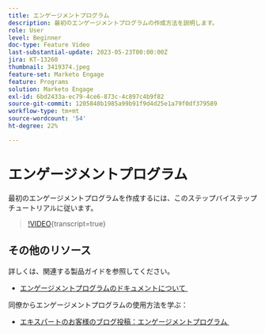 ```yaml
---
title: エンゲージメントプログラム
description: 最初のエンゲージメントプログラムの作成方法を説明します。
role: User
level: Beginner
doc-type: Feature Video
last-substantial-update: 2023-05-23T00:00:00Z
jira: KT-13260
thumbnail: 3419374.jpeg
feature-set: Marketo Engage
feature: Programs
solution: Marketo Engage
exl-id: 6bd2433a-ec79-4ce6-873c-4c897c4b9f82
source-git-commit: 1205848b1985a99b91f9d4d25e1a79f0df379589
workflow-type: tm+mt
source-wordcount: '54'
ht-degree: 22%

---
```


# エンゲージメントプログラム

最初のエンゲージメントプログラムを作成するには、このステップバイステップチュートリアルに従います。

>[!VIDEO](https://video.tv.adobe.com/v/3452680/?learn=on&captions=jpn){transcript=true}

## その他のリソース

詳しくは、関連する製品ガイドを参照してください。
* [&#x200B; エンゲージメントプログラムのドキュメントについて &#x200B;](https://experienceleague.adobe.com/docs/marketo/using/product-docs/email-marketing/drip-nurturing/creating-an-engagement-program/understanding-engagement-programs.html?lang=ja)

同僚からエンゲージメントプログラムの使用方法を学ぶ：
* [&#x200B; エキスパートのお客様のブログ投稿：エンゲージメントプログラム &#x200B;](https://nation.marketo.com/t5/product-blogs/marketo-success-series-engagement-programs/ba-p/301712)
